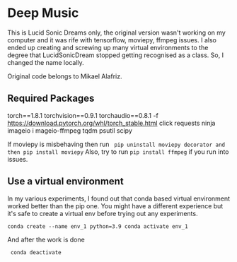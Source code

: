 # Deep Music

This is Lucid Sonic Dreams only, the original version wasn't working on my computer and it was rife with tensorflow, moviepy, ffmpeg issues.
I also ended up creating and screwing up many virtual environments to the degree that LucidSonicDream stopped getting recognised as a class. So, I changed the name locally.

Original code belongs to Mikael Alafriz.

## Required Packages


torch==1.8.1
torchvision==0.9.1
torchaudio==0.8.1 -f https://download.pytorch.org/whl/torch_stable.html
click
requests
ninja
imageio i
mageio-ffmpeg
tqdm
psutil
scipy

If moviepy is misbehaving then run `` pip uninstall moviepy decorator and then pip install moviepy``
Also, try to run ``pip install ffmpeg`` if you run into issues.

## Use a virtual environment

In my various experiments, I found out that conda based virtual environment worked better than the pip one. You might have a different experience but it's safe to create a virtual env before trying out any experiments.

``
conda create --name env_1 python=3.9
conda activate env_1
``

And after the work is done

`` conda deactivate``
